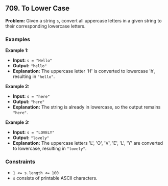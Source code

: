 ## 709. To Lower Case


**Problem:** Given a string `s`, convert all uppercase letters in a given string to their corresponding lowercase letters.


### Examples

**Example 1:**

- **Input:** `s = "Hello"`
- **Output:** `"hello"`
- **Explanation:** The uppercase letter 'H' is converted to lowercase 'h', resulting in `"hello"`.

**Example 2:**

- **Input:** `s = "here"`
- **Output:** `"here"`
- **Explanation:** The string is already in lowercase, so the output remains `"here"`.

**Example 3:**

- **Input:** `s = "LOVELY"`
- **Output:** `"lovely"`
- **Explanation:** The uppercase letters 'L', 'O', 'V', 'E', 'L', 'Y' are converted to lowercase, resulting in `"lovely"`.

### Constraints

- `1 <= s.length <= 100`
- `s` consists of printable ASCII characters.

